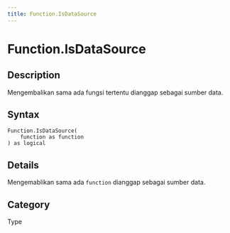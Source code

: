 ```yaml
---
title: Function.IsDataSource
---
```


# Function.IsDataSource


## Description

Mengembalikan sama ada fungsi tertentu dianggap sebagai sumber data.


## Syntax

```powerquery
Function.IsDataSource(
    function as function
) as logical
```


## Details

Mengemablikan sama ada <code>function</code> dianggap sebagai sumber data.



## Category
Type
